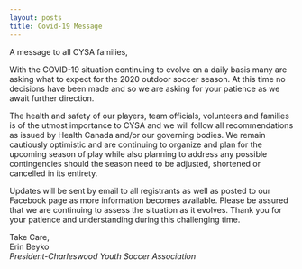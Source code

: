 ```yaml
---
layout: posts
title: Covid-19 Message
---
```

A message to all CYSA families,  

With the COVID-19 situation continuing to evolve on a daily basis many are
asking what to expect for the 2020 outdoor soccer season. At this time no
decisions have been made and so we are asking for your patience as we await
further direction.  

The health and safety of our players, team officials, volunteers and families
is of the utmost importance to CYSA and we will follow all recommendations as
issued by Health Canada and/or our governing bodies. We remain cautiously
optimistic and are continuing to organize and plan for the upcoming season of
play while also planning to address any possible contingencies should the
season need to be adjusted, shortened or cancelled in its entirety.  

Updates will be sent by email to all registrants as well as posted to our
Facebook page as more information becomes available. Please be assured that we
are continuing to assess the situation as it evolves. Thank you for your
patience and understanding during this challenging time.  

Take Care,  
Erin Beyko  
*President-Charleswood Youth Soccer Association*  
